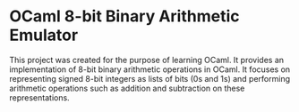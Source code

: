 # OCaml 8-bit Binary Arithmetic Emulator

This project was created for the purpose of learning OCaml. It provides an implementation of 8-bit binary arithmetic operations in OCaml. It focuses on representing signed 8-bit integers as lists of bits (0s and 1s) and performing arithmetic operations such as addition and subtraction on these representations.
